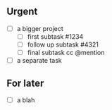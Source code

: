 ## Urgent
- [ ] a bigger project
  - [ ] first subtask #1234
  - [ ] follow up subtask #4321
  - [ ] final subtask cc @mention
- [ ] a separate task

## For later
- [ ] a blah

